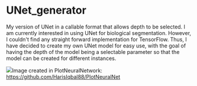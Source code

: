 # UNet_generator
My version of UNet in a callable format that allows depth to be selected. 
I am currently interested in using UNet for biological segmentation. However, I couldn't find any straight forward implementation for TensorFlow.
Thus, I have decided to create my own UNet model for easy use, with the goal of having the depth of the model being a selectable parameter so that the model 
can be created for different instances. 


![](https://github.com/NguyenNathen/UNet_generator/blob/main/images/unet_simple.png)Image created in PlotNeuralNetwork: https://github.com/HarisIqbal88/PlotNeuralNet
